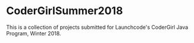 # CoderGirlSummer2018
This is a collection of projects submitted for Launchcode's CoderGirl Java Program, Winter 2018.

